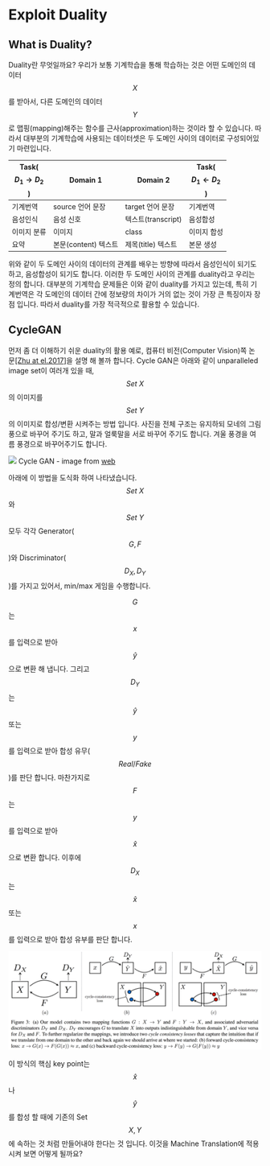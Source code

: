 # Exploit Duality

## What is Duality?

Duality란 무엇일까요? 우리가 보통 기계학습을 통해 학습하는 것은 어떤 도메인의 데이터 $$X$$를 받아서, 다른 도메인의 데이터 $$Y$$로 맵핑(mapping)해주는 함수를 근사(approximation)하는 것이라 할 수 있습니다. 따라서 대부분의 기계학습에 사용되는 데이터셋은 두 도메인 사이의 데이터로 구성되어있기 마련입니다.

| Task($$ D_1 \rightarrow D_2$$) | Domain 1 | Domain 2 | Task($$ D_1 \leftarrow D_2$$) |
| --- | --- | --- | --- |
| 기계번역 | source 언어 문장 | target 언어 문장 | 기계번역 |
| 음성인식 | 음성 신호 | 텍스트(transcript) | 음성합성 |
| 이미지 분류 | 이미지 | class | 이미지 합성 |
| 요약 | 본문(content) 텍스트 | 제목(title) 텍스트 | 본문 생성 |

위와 같이 두 도메인 사이의 데이터의 관계를 배우는 방향에 따라서 음성인식이 되기도 하고, 음성합성이 되기도 합니다. 이러한 두 도메인 사이의 관계를 duality라고 우리는 정의 합니다. 대부분의 기계학습 문제들은 이와 같이 duality를 가지고 있는데, 특히 기계번역은 각 도메인의 데이터 간에 정보량의 차이가 거의 없는 것이 가장 큰 특징이자 장점 입니다. 따라서 duality를 가장 적극적으로 활용할 수 있습니다.

## CycleGAN

먼저 좀 더 이해하기 쉬운 duality의 활용 예로, 컴퓨터 비전(Computer Vision)쪽 논문[\[Zhu at el.2017\]](https://arxiv.org/pdf/1703.10593.pdf)을 설명 해 볼까 합니다. Cycle GAN은 아래와 같이 unparalleled image set이 여러개 있을 때, $$ Set~X $$의 이미지를 $$ Set~Y $$의 이미지로 합성/변환 시켜주는 방법 입니다. 사진을 전체 구조는 유지하되 모네의 그림풍으로 바꾸어 주기도 하고, 말과 얼룩말을 서로 바꾸어 주기도 합니다. 겨울 풍경을 여름 풍경으로 바꾸어주기도 합니다.

![](https://junyanz.github.io/CycleGAN/images/teaser.jpg)
Cycle GAN - image from [web](https://junyanz.github.io/CycleGAN/)

아래에 이 방법을 도식화 하여 나타냈습니다. $$ Set~X $$와 $$ Set~Y $$ 모두 각각 Generator($$ G, F $$)와 Discriminator($$ D_X, D_Y $$)를 가지고 있어서, min/max 게임을 수행합니다. 

$$ G $$는 $$ x $$를 입력으로 받아 $$ \hat{y} $$으로 변환 해 냅니다. 그리고 $$ D_Y $$는 $$ \hat{y} $$ 또는 $$ y $$를 입력으로 받아 합성 유무($$ Real/Fake $$)를 판단 합니다. 마찬가지로 $$ F $$는 $$ y $$를 입력으로 받아 $$ \hat{x} $$으로 변환 합니다. 이후에 $$ D_X $$는 $$ \hat{x} $$ 또는 $$ x $$를 입력으로 받아 합성 유부를 판단 합니다.

![](/assets/rl-cycle-gan.png)

이 방식의 핵심 key point는 $$ \hat{x} $$나 $$ \hat{y} $$를 합성 할 때에 기존의 Set $$ X, Y $$에 속하는 것 처럼 만들어내야 한다는 것 입니다. 이것을 Machine Translation에 적용 시켜 보면 어떻게 될까요?
